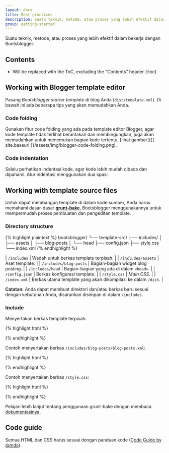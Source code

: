 ```yaml
---
layout: docs
title: Best practices
description: Suatu teknik, metode, atau proses yang lebih efektif dalam bekerja dengan Bootsblogger.
group: getting-started
---
```


Suatu teknik, metode, atau proses yang lebih efektif dalam bekerja dengan Bootsblogger.

## Contents

* Will be replaced with the ToC, excluding the "Contents" header
{:toc}

## Working with Blogger template editor

Pasang *Bootsblogger starter template* di blog Anda (`dist/template.xml`). Di bawah ini ada beberapa tips yang akan memudahkan Anda.

### Code folding

Gunakan fitur code folding yang ada pada template editor Blogger, agar kode template tidak terlihat berantakan dan membingungkan, juga akan memudahkan untuk menemukan bagian kode tertentu, [lihat gambar]({{ site.baseurl }}/assets/img/blogger-code-folding.png).

### Code indentation

Selalu perhatikan indentasi kode, agar kode lebih mudah dibaca dan dipahami. Atur indentasi menggunakan dua spasi.

## Working with template source files

Untuk dapat membangun template di dalam kode sumber, Anda harus memahami dasar-dasar **[grunt-bake](https://github.com/MathiasPaumgarten/grunt-bake)**, Bootsblogger menggunakannya untuk mempermudah proses pembuatan dan pengeditan template.

### Directory structure

{% highlight plaintext %}
bootsblogger/
└── template-src/
    ├── includes/
    │   ├── assets
    │   ├── blog-posts
    │   └── head
    ├── config.json
    ├── style.css
    └── index.xml
{% endhighlight %}

| `/includes` | Wadah untuk berkas template terpisah. |
| `/includes/assets` | Aset template. |
| `/includes/blog-posts` | Bagian-bagian widget blog posting. |
| `/includes/head` | Bagian-bagian yang ada di dalam `<head>`. |
| `/config.json` | Berkas konfigurasi template. |
| `/style.css` | *Main CSS*. |
| `/index.xml` | Berkas utama template yang akan dikompilasi ke dalam `/dist`. |

**Catatan:** Anda dapat membuat direktori dan/atau berkas baru sesuai dengan kebutuhan Anda, disarankan disimpan di dalam `/includes`.

### Include

Menyertakan berkas template terpisah:

{% highlight html %}
<!-- Relative to the file -->
<!--(bake path/to/file)-->

<!-- Relative to the `basePath` (`template-src` directory) -->
<!--(bake /path/to/file)-->
{% endhighlight %}

Contoh menyertakan berkas `/includes/blog-posts/blog-posts.xml`:

{% highlight html %}
<!--(bake /includes/blog-posts/blog-posts.xml)-->
{% endhighlight %}

Contoh menyertakan berkas `/style.css`:

{% highlight html %}
<!--(bake /style.css)-->
{% endhighlight %}

Pelajari lebih lanjut tentang penggunaan grunt-bake dengan membaca [dokumentasinya](https://github.com/MathiasPaumgarten/grunt-bake).

## Code guide

Semua HTML dan CSS harus sesuai dengan panduan kode ([Code Guide by @mdo](http://codeguide.co)).
